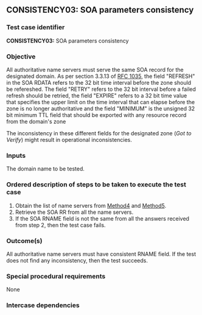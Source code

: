 ## CONSISTENCY03: SOA parameters consistency

### Test case identifier

**CONSISTENCY03:** SOA parameters consistency

### Objective

All authoritative name servers must serve the same SOA record for the
designated domain. As per section 3.3.13 of [RFC 1035](https://tools.ietf.org/html/rfc1035),
the field "REFRESH" in the SOA RDATA refers to the 32 bit time interval before the
zone should be refereshed. The field "RETRY" refers to the 32 bit interval
before a failed refresh should be retried, the field "EXPIRE" refers to a 32
bit time value that specifies the upper limit on the time interval that can
elapse before the zone is no longer authoritative and the field "MINIMUM" is
the unsigned 32 bit minimum TTL field that should be exported with any
resource record from the domain's zone

The inconsistency in these different fields for the designated zone (*Got to
Verify*) might result in operational inconsistencies.

### Inputs

The domain name to be tested.

### Ordered description of steps to be taken to execute the test case

1. Obtain the list of name servers from [Method4](../Methods.md) and
   [Method5](../Methods.md).
2. Retrieve the SOA RR from all the name servers. 
3. If the SOA RNAME field is not the same from all the answers
   received from step 2, then the test case fails.

### Outcome(s)

All authoritative name servers must have consistent RNAME field.
If the test does not find any inconsistency, then the test succeeds.

### Special procedural requirements	

None

### Intercase dependencies
